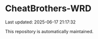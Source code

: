 # CheatBrothers-WRD

Last updated: 2025-06-17 21:17:32

This repository is automatically maintained.
